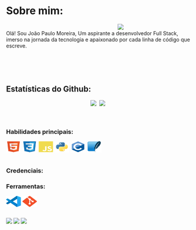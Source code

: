 <h1 align="left">Sobre mim:</h1>

<img align="right" width="200px" src="https://i.postimg.cc/x8wShV4f/photo-2024-04-20-16-37-45.png">

</br>
Olá! Sou João Paulo Moreira,
Um aspirante a desenvolvedor Full Stack, imerso na jornada da tecnologia e apaixonado por cada linha de código que escreve.
</br>


</br>
</br>
</br>
</br>

<h2 align="left">Estatísticas do Github:</h2>
<div align="center">
  <a href="https://github.com/Joao-Paulo06"><img height="145em" src="https://github-readme-stats.vercel.app/api?username=Joao-Paulo06&show_icons=true&theme=github_dark&include_all_commits=true&count_private=true&hide_border=true"></a>&nbsp;
 <a href="https://github.com/Joao-Paulo06"><img height="145em" src="https://github-readme-stats.vercel.app/api/top-langs/?username=Joao-Paulo06&layout=compact&langs_count=7&theme=github_dark&hide_border=true"></a>&nbsp;
</div>
  
</br>
</br>
  
  
<div style="display: inline_block">
  
  <h3 align="left">Habilidades principais:</h3>
  <img align="center" alt="Joao-HTML" height="30" width="40" src="https://raw.githubusercontent.com/devicons/devicon/master/icons/html5/html5-original.svg">
  <img align="center" alt="Joao-CSS" height="30" width="40" src="https://raw.githubusercontent.com/devicons/devicon/master/icons/css3/css3-original.svg">
  <img align="center" alt="Joao-Js" height="30" width="40" src="https://raw.githubusercontent.com/devicons/devicon/master/icons/javascript/javascript-plain.svg">
  <img align="center" alt="Joao-Python" height="30" width="40" src="https://raw.githubusercontent.com/devicons/devicon/master/icons/python/python-original.svg">
   <img align="center" alt="Joao-C" height="30" width="40" src="https://raw.githubusercontent.com/devicons/devicon/master/icons/c/c-original.svg">
  <img align="center" alt="Joao-sqlite" height="30" width="40" src="https://raw.githubusercontent.com/devicons/devicon/master/icons/sqlite/sqlite-original.svg">

  </br>
  </br>
  <h3 align="left">Credenciais:</h3>
  
  <div data-iframe-width="150" data-iframe-height="270" data-share-badge-id="f2fda69e-1090-42c6-a12e-6d921fa94a9b" data-share-badge-host="https://www.credly.com">    
  </div>
   
  
  <h3 align="left">Ferramentas:</h3>
  <img align="center" alt="Visual Studio Code logo" height="30" width="40" src="https://raw.githubusercontent.com/devicons/devicon/master/icons/vscode/vscode-original.svg">
  <img align="center" alt="Joao-Git" height="30" width="40" src="https://raw.githubusercontent.com/devicons/devicon/master/icons/git/git-original.svg">
 
</div>


##
  <div>
    <a href="https://www.linkedin.com/in/jo%C3%A3o-paulo-da-silva-moreira-40681429b" target_"black"><img src="https://img.shields.io/badge/LinkedIn-0077B5?style=for-the-badge&logo=linkedin&logoColor=white" target_"black"></a>
    <a href = "mailto:joaopaulojs.780@gmail.com" target_"black"><img src="https://img.shields.io/badge/Gmail-D14836?style=for-the-badge&logo=gmail&logoColor=white" target_"black"></a>
     <a href="https://www.instagram.com/joaopaulo.js380/" target="_blank"><img src="https://img.shields.io/badge/-Instagram-%23E4405F?style=for-the-badge&logo=instagram&logoColor=white" target="_blank"></a>
  </div>
  

